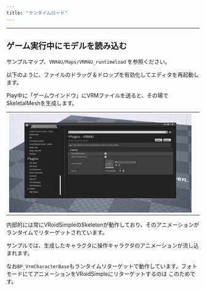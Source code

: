```yaml
---
title: "ランタイムロード"
---
```



----

## ゲーム実行中にモデルを読み込む

サンプルマップ、`VRM4U/Maps/VRM4U_runtimeload` を参照ください。

以下のように、ファイルのドラッグ＆ドロップを有効化してエディタを再起動します。

Play中に「ゲームウインドウ」にVRMファイルを送ると、その場でSkeletalMeshを生成します。

|||
|-|-|
|[![](./assets/images/small/03b_option.png)](../assets/images/03b_option.png)|


内部的には常にVRoidSimpleのSkeletonが動作しており、そのアニメーションがランタイムでリターゲットされています。

サンプルでは、生成したキャラクタに操作キャラクタのアニメーションが流し込まれます。

なお`BP_VrmCharacterBase`もランタイムリターゲットで動作しています。フォトモードにてアニメーションをVRoidSimpleにリターゲットするのは このためです。

